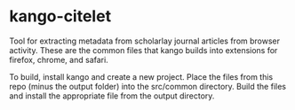 kango-citelet
=============

Tool for extracting metadata from scholarlay journal articles from browser activity. These are the common files that kango builds into extensions for firefox, chrome, and safari.

To build, install kango and create a new project. Place the files from this repo (minus the output folder) into the src/common directory. Build the files and install the appropriate file from the output directory.
